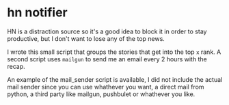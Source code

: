# hn notifier

HN is a distraction source so it's a good idea to block it in order to stay productive, but I don't want to lose any of the top news. 

I wrote this small script that groups the stories that get into the top `x` rank. A second script uses `mailgun` to send me an email every 2 hours with the recap. 

An example of the mail_sender script is available, I did not include the actual mail sender since you can use whathever you want, a direct mail from python, a third party like mailgun, pushbulet or whathever you like.

